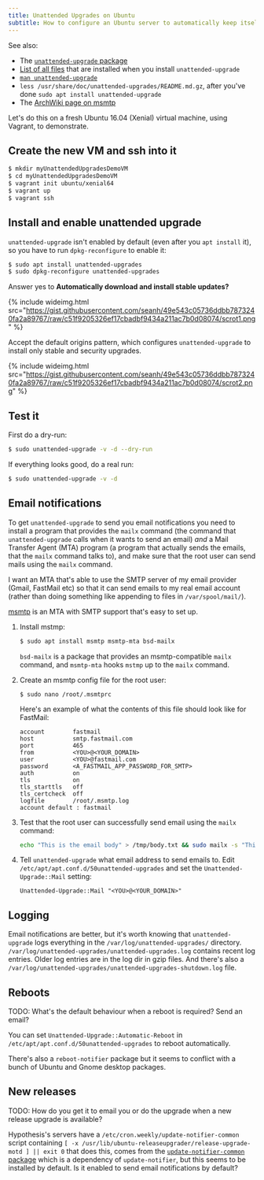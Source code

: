 ```yaml
---
title: Unattended Upgrades on Ubuntu
subtitle: How to configure an Ubuntu server to automatically keep itself up to date and send you email notifications.
---
```


See also:

* The [`unattended-upgrade` package](https://packages.ubuntu.com/xenial/unattended-upgrades)
* [List of all files](https://packages.ubuntu.com/xenial/all/unattended-upgrades/filelist) that are installed when you install
  `unattended-upgrade`
* [`man unattended-upgrade`](http://manpages.ubuntu.com/manpages/zesty/man8/unattended-upgrade.8.html)
* `less /usr/share/doc/unattended-upgrades/README.md.gz`, after you've done `sudo apt install unattended-upgrade`
* The [ArchWiki page on msmtp](https://wiki.archlinux.org/index.php/Msmtp)

Let's do this on a fresh Ubuntu 16.04 (Xenial) virtual machine, using Vagrant, to demonstrate.

## Create the new VM and ssh into it

```bash
$ mkdir myUnattendedUpgradesDemoVM
$ cd myUnattendedUpgradesDemoVM
$ vagrant init ubuntu/xenial64
$ vagrant up
$ vagrant ssh
```

## Install and enable unattended upgrade

`unattended-upgrade` isn't enabled by default (even after you `apt install` it), so you have to run `dpkg-reconfigure` to enable it:

```bash
$ sudo apt install unattended-upgrades
$ sudo dpkg-reconfigure unattended-upgrades
```

Answer yes to **Automatically download and install stable updates?**

{% include wideimg.html src="https://gist.githubusercontent.com/seanh/49e543c05736ddbb7873240fa2a89767/raw/c51f9205326ef17cbadbf9434a211ac7b0d08074/scrot1.png" %}

Accept the default origins pattern, which configures `unattended-upgrade` to install only stable and security upgrades.

{% include wideimg.html src="https://gist.githubusercontent.com/seanh/49e543c05736ddbb7873240fa2a89767/raw/c51f9205326ef17cbadbf9434a211ac7b0d08074/scrot2.png" %}

## Test it

First do a dry-run:

```bash
$ sudo unattended-upgrade -v -d --dry-run
```

If everything looks good, do a real run:

```bash
$ sudo unattended-upgrade -v -d
```

Email notifications
-------------------

To get `unattended-upgrade` to send you email notifications you need to install a program that provides the `mailx` command
(the command that `unattended-upgrade` calls when it wants to send an email) _and_ a Mail Transfer Agent (MTA) program (a program
that actually sends the emails, that the `mailx` command talks to), and make sure that the root user can send mails using the
`mailx` command.

I want an MTA that's able to use the SMTP server of my email provider (Gmail, FastMail etc) so that it can send
emails to my real email account (rather than doing something like appending to files in `/var/spool/mail/`).

[msmtp](http://msmtp.sourceforge.net/) is an MTA with SMTP support that's easy to set up.

1. Install mstmp:

   ```bash
   $ sudo apt install msmtp msmtp-mta bsd-mailx
   ```
   
   `bsd-mailx` is a package that provides an msmtp-compatible `mailx` command, and `msmtp-mta` hooks `mstmp` up to the `mailx`
   command.
   
2. Create an msmtp config file for the root user:

   ```
   $ sudo nano /root/.msmtprc
   ```
   
   Here's an example of what the contents of this file should look like for FastMail:
   
   ```
   account        fastmail
   host           smtp.fastmail.com
   port           465
   from           <YOU>@<YOUR_DOMAIN>
   user           <YOU>@fastmail.com
   password       <A_FASTMAIL_APP_PASSWORD_FOR_SMTP>
   auth           on
   tls            on
   tls_starttls   off
   tls_certcheck  off
   logfile        /root/.msmtp.log
   account default : fastmail
   ```

3. Test that the root user can successfully send email using the `mailx` command:

   ```bash
   echo "This is the email body" > /tmp/body.txt && sudo mailx -s "This is the subject" YOU@YOUR_DOMAIN < /tmp/body.txt; rm /tmp/body.txt
   ```

4. Tell `unattended-upgrade` what email address to send emails to. Edit `/etc/apt/apt.conf.d/50unattended-upgrades` and set
   the `Unattended-Upgrade::Mail` setting:

   ```
   Unattended-Upgrade::Mail "<YOU>@<YOUR_DOMAIN>"
   ```

   
Logging
-------

Email notifications are better, but it's worth knowing that `unattended-upgrade` logs everything in the
`/var/log/unattended-upgrades/` directory. `/var/log/unattended-upgrades/unattended-upgrades.log` contains recent log entries. 
Older log entries are in the log dir in gzip files. And there's also a
`/var/log/unattended-upgrades/unattended-upgrades-shutdown.log` file.


Reboots
-------

TODO: What's the default behaviour when a reboot is required? Send an email?

You can set `Unattended-Upgrade::Automatic-Reboot` in `/etc/apt/apt.conf.d/50unattended-upgrades` to reboot automatically.

There's also a `reboot-notifier` package but it seems to conflict with a bunch of Ubuntu and Gnome desktop packages.

New releases
------------

TODO: How do you get it to email you or do the upgrade when a new release upgrade is available?

Hypothesis's servers have a `/etc/cron.weekly/update-notifier-common` script containing
`[ -x /usr/lib/ubuntu-releaseupgrader/release-upgrade-motd ] || exit 0` that does this, comes from the
[`update-notifier-common` package](https://packages.ubuntu.com/artful/update-notifier-common) which is a dependency of
`update-notifier`, but this seems to be installed by default. Is it enabled to send email notifications by default?
